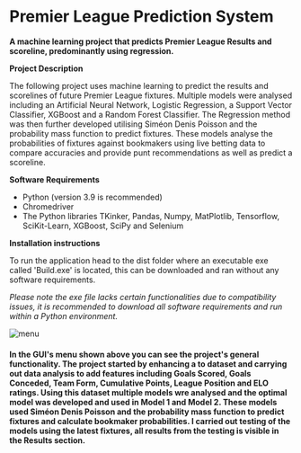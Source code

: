 # Premier League Prediction System
**A machine learning project that predicts Premier League Results and scoreline, predominantly using regression.**

**Project Description**

The following project uses machine learning to predict the results and scorelines of future Premier League fixtures. Multiple models were analysed including an Artificial Neural Network, Logistic Regression, a Support Vector Classifier, XGBoost and a Random Forest Classifier. The Regression method was then further developed utilising Siméon Denis Poisson and the probability mass function to predict fixtures. These models analyse the probabilities of fixtures against bookmakers using live betting data to compare accuracies and provide punt recommendations as well as predict a scoreline.

**Software Requirements**

- Python (version 3.9 is recommended)
- Chromedriver
- The Python libraries TKinker, Pandas, Numpy, MatPlotlib, Tensorflow, SciKit-Learn, XGBoost, SciPy and Selenium

**Installation instructions**

To run the application head to the dist folder where an executable exe called 'Build.exe' is located, this can be downloaded and ran without any software requirements. 

*Please note the exe file lacks certain functionalities due to compatibility issues, it is recommended to download all software requirements and run within a Python environment.*

![menu](https://user-images.githubusercontent.com/43520641/117599176-35e32000-b141-11eb-87f5-36abcfa914ee.PNG)


#### In the GUI's menu shown above you can see the project's general functionality. The project started by enhancing a to dataset and carrying out data analysis to add features including Goals Scored, Goals Conceded, Team Form, Cumulative Points, League Position and ELO ratings. Using this dataset multiple models wre analysed and the optimal model was developed and used in Model 1 and Model 2. These models used Siméon Denis Poisson and the probability mass function to predict fixtures and calculate bookmaker probabilities. I carried out testing of the models using the latest fixtures, all results from the testing is visible in the Results section.
